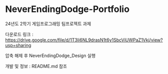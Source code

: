 # NeverEndingDodge-Portfolio
24년도 2학기 게임프로그래밍 팀프로젝트 과제

다운로드 링크 : https://drive.google.com/file/d/1T3Ii6NL9drasN1t6y1SbcViUWPaZ1Vkj/view?usp=sharing

압축 해제 후 NeverEndingDodge_Design 실행

개발 및 정보 : README.md 참조
